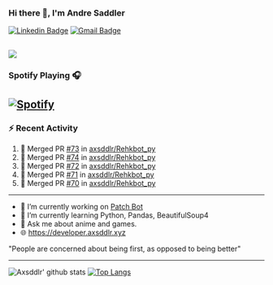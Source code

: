 ### Hi there 👋, I'm Andre Saddler
[![Linkedin Badge](https://img.shields.io/badge/-andrexsaddler-blue?style=flat-square&logo=Linkedin&logoColor=white&link=https://www.linkedin.com/in/andrexsaddler/)](https://www.linkedin.com/in/andrexsaddler/)
[![Gmail Badge](https://img.shields.io/badge/-contact@rehkloos.com-c14438?style=flat-square&logo=Gmail&logoColor=white&link=mailto:contact@rehkloos.com)](mailto:contact@rehkloos.com)

![](https://komarev.com/ghpvc/?username=axsddlr&color=dc143c)
---
### Spotify Playing 🎧

[![Spotify](https://novatorem.rehkloos.vercel.app/api/spotify)](https://open.spotify.com/user/Rehkloos)
---

### :zap: Recent Activity

<!--START_SECTION:activity-->
1. 🎉 Merged PR [#73](https://github.com/axsddlr/Rehkbot_py/pull/73) in [axsddlr/Rehkbot_py](https://github.com/axsddlr/Rehkbot_py)
2. 🎉 Merged PR [#74](https://github.com/axsddlr/Rehkbot_py/pull/74) in [axsddlr/Rehkbot_py](https://github.com/axsddlr/Rehkbot_py)
3. 🎉 Merged PR [#72](https://github.com/axsddlr/Rehkbot_py/pull/72) in [axsddlr/Rehkbot_py](https://github.com/axsddlr/Rehkbot_py)
4. 🎉 Merged PR [#71](https://github.com/axsddlr/Rehkbot_py/pull/71) in [axsddlr/Rehkbot_py](https://github.com/axsddlr/Rehkbot_py)
5. 🎉 Merged PR [#70](https://github.com/axsddlr/Rehkbot_py/pull/70) in [axsddlr/Rehkbot_py](https://github.com/axsddlr/Rehkbot_py)
<!--END_SECTION:activity-->

---

- 🔭 I’m currently working on [Patch Bot](https://github.com/axsddlr/patch_bot)
- 🌱 I’m currently learning Python, Pandas, BeautifulSoup4
- 💬 Ask me about anime and games.
- 🌐 https://developer.axsddlr.xyz

"People are concerned about being first, as opposed to being better"

---
![Axsddlr' github stats](https://github-readme-stats.vercel.app/api?username=axsddlr&count_private=true)
[![Top Langs](https://github-readme-stats.vercel.app/api/top-langs/?username=axsddlr&layout=compact)](https://github.com/anuraghazra/github-readme-stats)
